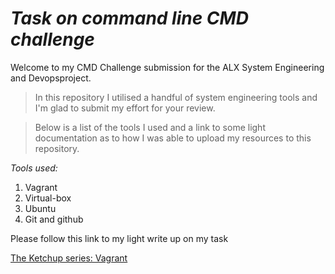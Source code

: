 # *Task on command line CMD challenge*

Welcome to my CMD Challenge submission for the ALX System Engineering and Devopsproject.

> In this repository I utilised a handful of system engineering tools and I'm glad to submit my effort for your review.

> Below is a list of the tools I used and a link to some light documentation as to how I was able to upload my resources to this repository.

*Tools used:*

1. Vagrant
2. Virtual-box
3. Ubuntu
4. Git and github

Please follow this link to my light write up on my task

[The Ketchup series: Vagrant](https://www.linkedin.com/pulse/alx-technicalwriting-vagrant-simbarashe-hanga/)
